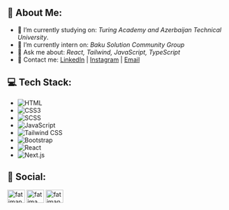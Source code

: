 ## 🚀 About Me:
- 🌱 I’m currently studying on: *Turing Academy and Azerbaijan Technical University*.
- 🔭 I’m currently intern on: *Baku Solution Community Group*
- 💬 Ask me about: *React, Tailwind, JavaScript, TypeScript*
- 🔗 Contact me: [LinkedIn](https://www.linkedin.com/in/fatima-novruzova-724a01338/) | [Instagram](https://www.instagram.com/fatimanvrzz/?next=%2Faccounts%2Fedit%2F) | [Email](fatimaanovruzova@gmail.com) 

## 💻 Tech Stack:
- ![HTML](https://img.shields.io/badge/-HTML5-orange?logo=html5&logoColor=white) 
- ![CSS3](https://img.shields.io/badge/-CSS3-blue?logo=css3&logoColor=white)
- ![SCSS](https://img.shields.io/badge/-SCSS-pink?logo=sass&logoColor=white) 
- ![JavaScript](https://img.shields.io/badge/-JavaScript-yellow?logo=javascript&logoColor=white) 
- ![Tailwind CSS](https://img.shields.io/badge/-Tailwind%20CSS-gray?logo=tailwindcss&logoColor=white) 
- ![Bootstrap](https://img.shields.io/badge/-Bootstrap-purple?logo=bootstrap&logoColor=white)
- ![React](https://img.shields.io/badge/-React-blue?logo=react&logoColor=white) 
- ![Next.js](https://img.shields.io/badge/-Next.js-black?logo=next.js&logoColor=white)

## 📱 Social:
<p align="left" > 
<a href="https://instagram.com/fatimanvrzz" target="blank"><img align="center" src="https://raw.githubusercontent.com/rahuldkjain/github-profile-readme-generator/master/src/images/icons/Social/instagram.svg" alt="fatimanvrzz" height="30" width="40" /></a>
<a href="https://linkedin.com/in/fatima novruzova" target="blank"><img align="center" src="https://raw.githubusercontent.com/rahuldkjain/github-profile-readme-generator/master/src/images/icons/Social/linked-in-alt.svg" alt="fatima novruzova" height="30" width="40" /></a>
<a href="https://twitter.com/fatimanvrzz" target="blank"><img align="center" src="https://raw.githubusercontent.com/rahuldkjain/github-profile-readme-generator/master/src/images/icons/Social/twitter.svg" alt="fatimanvrzz" height="30" width="40" /></a>
</p>
